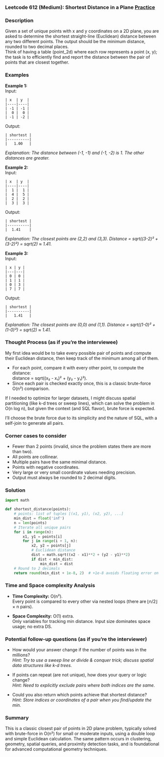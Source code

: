 ### Leetcode 612 (Medium): Shortest Distance in a Plane [Practice](https://leetcode.com/problems/shortest-distance-in-a-plane)

### Description  
Given a set of unique points with x and y coordinates on a 2D plane, you are asked to determine the shortest straight-line (Euclidean) distance between any two different points. The output should be the minimum distance, rounded to two decimal places.  
Think of having a table (point_2d) where each row represents a point (x, y); the task is to efficiently find and report the distance between the pair of points that are closest together.

### Examples  

**Example 1:**  
Input:  
```
| x  | y  |
|----|----|
| -1 | -1 |
|  0 |  0 |
| -1 | -2 |
```
Output:  
```
| shortest |
|----------|
|   1.00   |
```
*Explanation: The distance between (-1, -1) and (-1, -2) is 1. The other distances are greater.*

**Example 2:**  
Input:  
```
| x  | y  |
|----|----|
|  1 |  1 |
|  4 |  5 |
|  2 |  2 |
|  3 |  3 |
```
Output:  
```
| shortest |
|----------|
|  1.41    |
```
*Explanation: The closest points are (2,2) and (3,3). Distance = sqrt((3-2)² + (3-2)²) = sqrt(2) ≈ 1.41.*

**Example 3:**  
Input:  
```
| x | y |
|---|---|
| 0 | 0 |
| 1 | 1 |
| 0 | 3 |
| 7 | 7 |
```
Output:  
```
| shortest |
|----------|
|   1.41   |
```
*Explanation: The closest points are (0,0) and (1,1). Distance = sqrt((1-0)² + (1-0)²) = sqrt(2) ≈ 1.41.*

### Thought Process (as if you’re the interviewee)  
My first idea would be to take every possible pair of points and compute their Euclidean distance, then keep track of the minimum among all of them.

- For each point, compare it with every other point, to compute the distance:  
  distance = sqrt((x₂ - x₁)² + (y₂ - y₁)²).
- Since each pair is checked exactly once, this is a classic brute-force O(n²) comparison.

If I needed to optimize for larger datasets, I might discuss spatial partitioning (like k-d trees or sweep lines), which can solve the problem in O(n log n), but given the context (and SQL flavor), brute force is expected.

I’ll choose the brute force due to its simplicity and the nature of SQL, with a self-join to generate all pairs.

### Corner cases to consider  
- Fewer than 2 points (invalid, since the problem states there are more than two).
- All points are collinear.
- Multiple pairs have the same minimal distance.
- Points with negative coordinates.
- Very large or very small coordinate values needing precision.
- Output must always be rounded to 2 decimal digits.

### Solution

```python
import math

def shortest_distance(points):
    # points: list of tuples [(x1, y1), (x2, y2), ...]
    min_dist = float('inf')
    n = len(points)
    # Iterate all unique pairs
    for i in range(n):
        x1, y1 = points[i]
        for j in range(i + 1, n):
            x2, y2 = points[j]
            # Euclidean distance
            dist = math.sqrt((x2 - x1)**2 + (y2 - y1)**2)
            if dist < min_dist:
                min_dist = dist
    # Round to 2 decimals
    return round(min_dist + 1e-8, 2)  # +1e-8 avoids floating error on cases ending in .005
```

### Time and Space complexity Analysis  

- **Time Complexity:** O(n²).  
  Every point is compared to every other via nested loops (there are ⌊n/2⌋ × n pairs).

- **Space Complexity:** O(1) extra.  
  Only variables for tracking min distance. Input size dominates space usage; no extra DS.

### Potential follow-up questions (as if you’re the interviewer)  

- How would your answer change if the number of points was in the millions?  
  *Hint: Try to use a sweep line or divide & conquer trick; discuss spatial data structures like k-d trees.*

- If points can repeat (are not unique), how does your query or logic change?  
  *Hint: Need to explicitly exclude pairs where both indices are the same.*

- Could you also return which points achieve that shortest distance?  
  *Hint: Store indices or coordinates of a pair when you find/update the min.*

### Summary
This is a classic closest pair of points in 2D plane problem, typically solved with brute-force in O(n²) for small or moderate inputs, using a double loop and simple Euclidean calculation. The same pattern occurs in clustering, geometry, spatial queries, and proximity detection tasks, and is foundational for advanced computational geometry techniques.